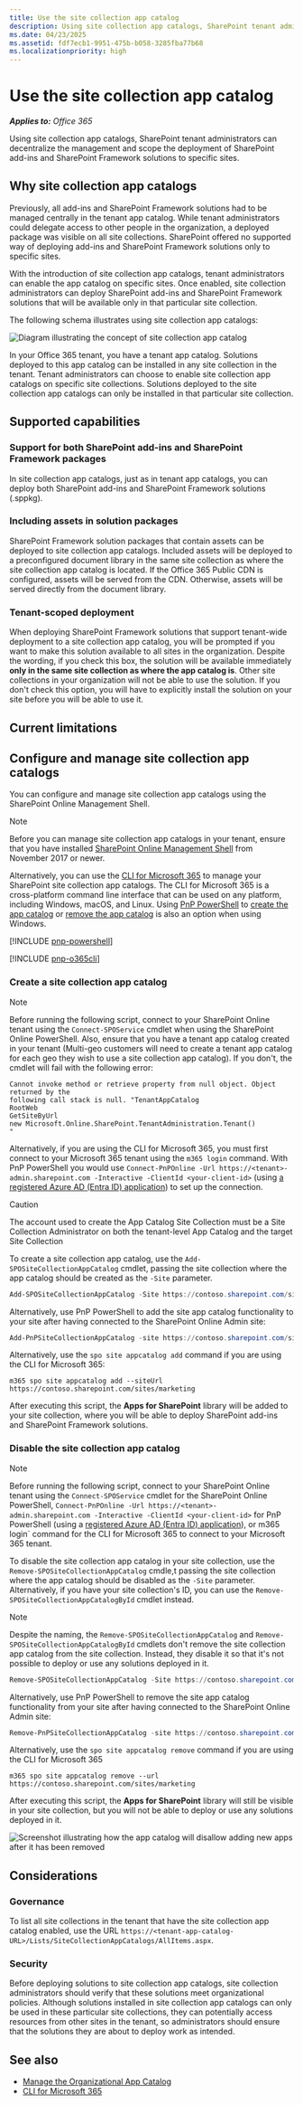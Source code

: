 ```yaml
---
title: Use the site collection app catalog
description: Using site collection app catalogs, SharePoint tenant administrators can decentralize the management and scope the deployment of SharePoint add-ins and SharePoint Framework solutions to specific sites.
ms.date: 04/23/2025
ms.assetid: fdf7ecb1-9951-475b-b058-3285fba77b68
ms.localizationpriority: high
---
```


# Use the site collection app catalog

_**Applies to:** Office 365_

Using site collection app catalogs, SharePoint tenant administrators can decentralize the management and scope the deployment of SharePoint add-ins and SharePoint Framework solutions to specific sites.

## Why site collection app catalogs

Previously, all add-ins and SharePoint Framework solutions had to be managed centrally in the tenant app catalog. While tenant administrators could delegate access to other people in the organization, a deployed package was visible on all site collections. SharePoint offered no supported way of deploying add-ins and SharePoint Framework solutions only to specific sites.

With the introduction of site collection app catalogs, tenant administrators can enable the app catalog on specific sites. Once enabled, site collection administrators can deploy SharePoint add-ins and SharePoint Framework solutions that will be available only in that particular site collection.

The following schema illustrates using site collection app catalogs:

![Diagram illustrating the concept of site collection app catalog](../images/site-collection-app-catalog-diagram.png)

In your Office 365 tenant, you have a tenant app catalog. Solutions deployed to this app catalog can be installed in any site collection in the tenant. Tenant administrators can choose to enable site collection app catalogs on specific site collections. Solutions deployed to the site collection app catalogs can only be installed in that particular site collection.

## Supported capabilities

### Support for both SharePoint add-ins and SharePoint Framework packages

In site collection app catalogs, just as in tenant app catalogs, you can deploy both SharePoint add-ins and SharePoint Framework solutions (.sppkg).

### Including assets in solution packages

SharePoint Framework solution packages that contain assets can be deployed to site collection app catalogs. Included assets will be deployed to a preconfigured document library in the same site collection as where the site collection app catalog is located. If the Office 365 Public CDN is configured, assets will be served from the CDN. Otherwise, assets will be served directly from the document library.

### Tenant-scoped deployment

When deploying SharePoint Framework solutions that support tenant-wide deployment to a site collection app catalog, you will be prompted if you want to make this solution available to all sites in the organization. Despite the wording, if you check this box, the solution will be available immediately **only in the same site collection as where the app catalog is**. Other site collections in your organization will not be able to use the solution. If you don't check this option, you will have to explicitly install the solution on your site before you will be able to use it.

## Current limitations

## Configure and manage site collection app catalogs

You can configure and manage site collection app catalogs using the SharePoint Online Management Shell.

> [!NOTE]
> Before you can manage site collection app catalogs in your tenant, ensure that you have installed [SharePoint Online Management Shell](https://www.microsoft.com/download/details.aspx?id=35588) from November 2017 or newer.

Alternatively, you can use the [CLI for Microsoft 365](https://sharepoint.github.io/office365-cli?utm_source=msft_docs&utm_medium=page&utm_campaign=Use+the+site+collection+app+catalog) to manage your SharePoint site collection app catalogs. The CLI for Microsoft 365 is a cross-platform command line interface that can be used on any platform, including Windows, macOS, and Linux. Using [PnP PowerShell](/powershell/sharepoint/sharepoint-pnp/sharepoint-pnp-cmdlets) to [create the app catalog](https://pnp.github.io/powershell/cmdlets/Add-PnPSiteCollectionAppCatalog.html) or [remove the app catalog](https://pnp.github.io/powershell/cmdlets/Remove-PnPSiteCollectionAppCatalog.html) is also an option when using Windows.

[!INCLUDE [pnp-powershell](../../includes/snippets/open-source/pnp-powershell.md)]

[!INCLUDE [pnp-o365cli](../../includes/snippets/open-source/pnp-o365cli.md)]

### Create a site collection app catalog

> [!NOTE]
> Before running the following script, connect to your SharePoint Online tenant using the `Connect-SPOService` cmdlet when using the SharePoint Online PowerShell. Also, ensure that you have a tenant app catalog created in your tenant (Multi-geo customers will need to create a tenant app catalog for each geo they wish to use a site collection app catalog). If you don't, the cmdlet will fail with the following error:
>
> ```text
> Cannot invoke method or retrieve property from null object. Object returned by the
> following call stack is null. "TenantAppCatalog
> RootWeb
> GetSiteByUrl
> new Microsoft.Online.SharePoint.TenantAdministration.Tenant()
> "
> ```
>
> Alternatively, if you are using the CLI for Microsoft 365, you must first connect to your Microsoft 365 tenant using the `m365 login` command. With PnP PowerShell you would use `Connect-PnPOnline -Url https://<tenant>-admin.sharepoint.com -Interactive -ClientId <your-client-id>` (using [a registered Azure AD (Entra ID) application](https://pnp.github.io/powershell/articles/registerapplication.html)) to set up the connection.

> [!CAUTION]
> The account used to create the App Catalog Site Collection must be a Site Collection Administrator on both the tenant-level App Catalog and the target Site Collection

To create a site collection app catalog, use the `Add-SPOSiteCollectionAppCatalog` cmdlet, passing the site collection where the app catalog should be created as the `-Site` parameter.

```powershell
Add-SPOSiteCollectionAppCatalog -Site https://contoso.sharepoint.com/sites/marketing
```

Alternatively, use PnP PowerShell to add the site app catalog functionality to your site after having connected to the SharePoint Online Admin site:

```powershell
Add-PnPSiteCollectionAppCatalog -site https://contoso.sharepoint.com/sites/marketing
```

Alternatively, use the `spo site appcatalog add` command if you are using the CLI for Microsoft 365:

```console
m365 spo site appcatalog add --siteUrl https://contoso.sharepoint.com/sites/marketing
```

After executing this script, the **Apps for SharePoint** library will be added to your site collection, where you will be able to deploy SharePoint add-ins and SharePoint Framework solutions.

### Disable the site collection app catalog

> [!NOTE]
> Before running the following script, connect to your SharePoint Online tenant using the `Connect-SPOService` cmdlet for the SharePoint Online PowerShell, `Connect-PnPOnline -Url https://<tenant>-admin.sharepoint.com -Interactive -ClientId <your-client-id>` for PnP PowerShell (using a [registered Azure AD (Entra ID) application](https://pnp.github.io/powershell/articles/registerapplication.html)), or m365 login` command for the CLI for Microsoft 365 to connect to your Microsoft 365 tenant.

To disable the site collection app catalog in your site collection, use the `Remove-SPOSiteCollectionAppCatalog` cmdle,t passing the site collection where the app catalog should be disabled as the `-Site` parameter. Alternatively, if you have your site collection's ID, you can use the `Remove-SPOSiteCollectionAppCatalogById` cmdlet instead.

> [!NOTE]
> Despite the naming, the `Remove-SPOSiteCollectionAppCatalog` and `Remove-SPOSiteCollectionAppCatalogById` cmdlets don't remove the site collection app catalog from the site collection. Instead, they disable it so that it's not possible to deploy or use any solutions deployed in it.

```powershell
Remove-SPOSiteCollectionAppCatalog -Site https://contoso.sharepoint.com/sites/marketing
```

Alternatively, use PnP PowerShell to remove the site app catalog functionality from your site after having connected to the SharePoint Online Admin site:

```powershell
Remove-PnPSiteCollectionAppCatalog -site https://contoso.sharepoint.com/sites/marketing
```

Alternatively, use the `spo site appcatalog remove` command if you are using the CLI for Microsoft 365

```console
m365 spo site appcatalog remove --url https://contoso.sharepoint.com/sites/marketing
```

After executing this script, the **Apps for SharePoint** library will still be visible in your site collection, but you will not be able to deploy or use any solutions deployed in it.

![Screenshot illustrating how the app catalog will disallow adding new apps after it has been removed](../images/site-collection-app-catalog-disabled.png)

## Considerations

### Governance

To list all site collections in the tenant that have the site collection app catalog enabled, use the URL `https://<tenant-app-catalog-URL>/Lists/SiteCollectionAppCatalogs/AllItems.aspx`.

### Security

Before deploying solutions to site collection app catalogs, site collection administrators should verify that these solutions meet organizational policies. Although solutions installed in site collection app catalogs can only be used in these particular site collections, they can potentially access resources from other sites in the tenant, so administrators should ensure that the solutions they are about to deploy work as intended.

## See also

- [Manage the Organizational App Catalog](/sharepoint/use-app-catalog)
- [CLI for Microsoft 365](https://sharepoint.github.io/office365-cli?utm_source=msft_docs&utm_medium=page&utm_campaign=Use+the+site+collection+app+catalog)
